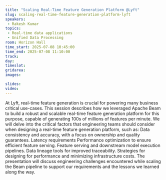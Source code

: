 ```yaml
---
title: "Scaling Real-Time Feature Generation Platform @Lyft"
slug: scaling-real-time-feature-generation-platform-lyft
speakers:
 - Rakesh Kumar
topics:
 - Real-time data applications
 - Unified Data Processing
room: Horizon Hall
time_start: 2025-07-08 10:45:00
time_end: 2025-07-08 11:10:00
track: 
day: 
timeslot: 
gridarea: 
images: 

slides:
video:
---
```


 At Lyft, real-time feature generation is crucial for powering many business critical use-cases. This session describes how we leveraged Apache Beam to build a robust and scalable real-time feature generation platform for this purpose, capable of generating 100s of millions of features per minute. We will delve into the critical factors that engineering teams should consider when designing a real-time feature generation platform, such as:
Data consistency and accuracy, with a focus on ownership and quality guarantees.
Latency requirements 
Performance optimization to ensure efficient feature serving.
Feature serving and downstream model execution pipelines.
Data lineage tools for improved traceability.
Strategies for designing for performance and minimizing infrastructure costs.
The presentation will discuss engineering challenges encountered while scaling the Beam pipeline to support our requirements and the lessons we learned along the way.
